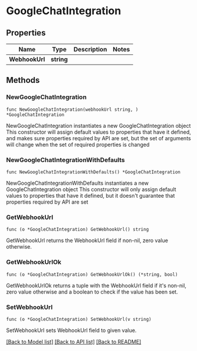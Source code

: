 # GoogleChatIntegration

## Properties

Name | Type | Description | Notes
------------ | ------------- | ------------- | -------------
**WebhookUrl** | **string** |  | 

## Methods

### NewGoogleChatIntegration

`func NewGoogleChatIntegration(webhookUrl string, ) *GoogleChatIntegration`

NewGoogleChatIntegration instantiates a new GoogleChatIntegration object
This constructor will assign default values to properties that have it defined,
and makes sure properties required by API are set, but the set of arguments
will change when the set of required properties is changed

### NewGoogleChatIntegrationWithDefaults

`func NewGoogleChatIntegrationWithDefaults() *GoogleChatIntegration`

NewGoogleChatIntegrationWithDefaults instantiates a new GoogleChatIntegration object
This constructor will only assign default values to properties that have it defined,
but it doesn't guarantee that properties required by API are set

### GetWebhookUrl

`func (o *GoogleChatIntegration) GetWebhookUrl() string`

GetWebhookUrl returns the WebhookUrl field if non-nil, zero value otherwise.

### GetWebhookUrlOk

`func (o *GoogleChatIntegration) GetWebhookUrlOk() (*string, bool)`

GetWebhookUrlOk returns a tuple with the WebhookUrl field if it's non-nil, zero value otherwise
and a boolean to check if the value has been set.

### SetWebhookUrl

`func (o *GoogleChatIntegration) SetWebhookUrl(v string)`

SetWebhookUrl sets WebhookUrl field to given value.



[[Back to Model list]](../README.md#documentation-for-models) [[Back to API list]](../README.md#documentation-for-api-endpoints) [[Back to README]](../README.md)


